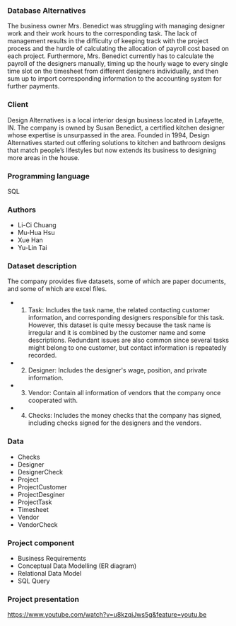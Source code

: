 ### Database Alternatives
The business owner Mrs. Benedict was struggling with managing designer work and their work hours to the corresponding task. The lack of management results in the difficulty of keeping track with the project process and the hurdle of calculating the allocation of payroll cost based on each project. Furthermore, Mrs. Benedict currently has to calculate the payroll of the designers manually, timing up the hourly wage to every single time slot on the timesheet from different designers individually, and then sum up to import corresponding information to the accounting system for further payments.

### Client
Design Alternatives is a local interior design business located in Lafayette, IN. The company is owned by Susan Benedict, a certified kitchen designer whose expertise is unsurpassed in the area. Founded in 1994, Design Alternatives started out offering solutions to kitchen and bathroom designs that match people’s lifestyles but now extends its business to designing more areas in the house.

### Programming language
SQL

### Authors
* Li-Ci Chuang
* Mu-Hua Hsu
* Xue Han
* Yu-Lin Tai

### Dataset description
The company provides five datasets, some of which are paper documents, and some of which are excel files.
* 1. Task: Includes the task name, the related contacting customer information, and corresponding designers responsible for this task. However, this dataset is quite messy because the task name is irregular and it is combined by the customer name and some descriptions. Redundant issues are also common since several tasks might belong to one customer, but contact information is repeatedly recorded.
* 2. Designer: Includes the designer's wage, position, and private information.
* 3. Vendor: Contain all information of vendors that the company once cooperated with.
* 4. Checks: Includes the money checks that the company has signed, including checks signed for the designers and the vendors.

### Data
* Checks
* Designer
* DesignerCheck
* Project
* ProjectCustomer
* ProjectDesginer
* ProjectTask
* Timesheet
* Vendor
* VendorCheck

### Project component
* Business Requirements
* Conceptual Data Modelling (ER diagram)
* Relational Data Model
* SQL Query

### Project presentation
https://www.youtube.com/watch?v=u8kzqiJws5g&feature=youtu.be
